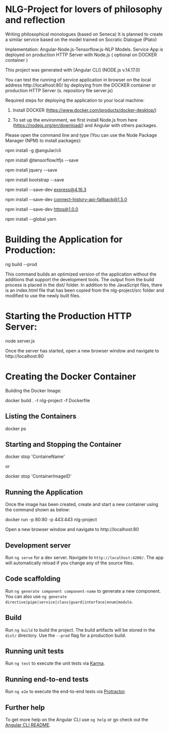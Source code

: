 # NLG-Project for lovers of philosophy and reflection

Writing philosophical monologues (based on Seneca) 
It is planned to create a similar service based on the model trained on Socratic Dialogue (Plato)

Implementation: Angular-Node.js-Tensorflow.js-NLP Models. 
Service App is deployed on production HTTP Server with Node.js ( optional on DOCKER container )


This project was generated with [Angular CLI] (NODE.js v.14.17.0)

You can test the running of service application in browser on the local address http://localhost:80/ by deploying from the DOCKER container or production HTTP Server (s. repository file  server.js)

Required steps for deploying the application to your local machine:

1. Install DOCKER (https://www.docker.com/products/docker-desktop/)


2. To set up the  environment, we first install Node.js from here (https://nodejs.org/en/download/) and Angular with others packages. 

Please open the command line and type (You can use the Node Package Manager (NPM) to install packages):

npm install -g @angular/cli

npm install @tensorflow/tfjs --save

npm install jquery --save

npm install bootstrap --save

npm install --save-dev express@4.16.3

npm install --save-dev connect-history-api-fallback@1.5.0

npm install --save-dev https@1.0.0

npm install --global yarn

# Building the Application for Production:

ng build --prod

This command builds an optimized version of the application without the additions that support the development tools. The output from the build process is placed in the dist/ folder. In addition to the JavaScript files, there is an index.html file that has been copied from the nlg-project/src folder and modified to use the newly built files.

# Starting the Production HTTP Server:

node server.js

Once the server has started, open a new browser window and navigate to http://localhost:80

# Creating the Docker Container

Building the Docker Image:

docker build . -t nlg-project -f Dockerfile

## Listing the Containers

docker ps

## Starting and Stopping the Container

docker stop 'ContaineName'

or

docker stop 'ContainerImageID'

## Running the Application

Once the image has been created, create and start a new container using the command shown as below:

docker run -p 80:80 -p 443:443 nlg-project

Open a new browser window and navigate to http://localhost:80


## Development server

Run `ng serve` for a dev server. Navigate to `http://localhost:4200/`. The app will automatically reload if you change any of the source files.

## Code scaffolding

Run `ng generate component component-name` to generate a new component. You can also use `ng generate directive|pipe|service|class|guard|interface|enum|module`.

## Build

Run `ng build` to build the project. The build artifacts will be stored in the `dist/` directory. Use the `--prod` flag for a production build.

## Running unit tests

Run `ng test` to execute the unit tests via [Karma](https://karma-runner.github.io).

## Running end-to-end tests

Run `ng e2e` to execute the end-to-end tests via [Protractor](http://www.protractortest.org/).

## Further help

To get more help on the Angular CLI use `ng help` or go check out the [Angular CLI README](https://github.com/angular/angular-cli/blob/master/README.md).
